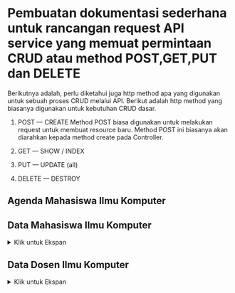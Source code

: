 # **Pembuatan dokumentasi sederhana untuk rancangan request API service yang memuat permintaan CRUD atau method POST,GET,PUT dan DELETE**

Berikutnya adalah, perlu diketahui juga http method apa yang digunakan untuk sebuah proses CRUD melalui API. Berikut adalah http method yang biasanya digunakan untuk kebutuhan CRUD dasar.
1. POST — CREATE
   Method POST biasa digunakan untuk melakukan request untuk membuat resource baru. Method POST ini biasanya akan diarahkan kepada method create pada Controller.
2. GET — SHOW / INDEX  

3. PUT — UPDATE (all)
 
4. DELETE — DESTROY
 

## Agenda Mahasiswa Ilmu Komputer

## Data Mahasiswa Ilmu Komputer
<details>
<summary> Klik untuk Ekspan </summary>

### Create Mahasiswa
<table>
<tr>
    <td> <b>URL</b> </td>
    <td> {{baseURL}}/api/v1/mahasiswa </td>
</tr>
<tr>
    <td> <b>Method</b> </td>
    <td> POST </td>
</tr>
<tr>
    <td> <b>Header</b> </td>
    <td> Authorization : Bearer Token  </td>
</tr>    
<tr>
<td> <b>Body</b> </td>
<td>

``` json
{
    "nama" : "Rusdi Abdul Gani",
    "alamat" : "Bogor",
    "hoby" : "Musik"
}    
```
</td>
</tr>
<tr>
<td> <b>Respon Success</b> </td>
<td>

``` json
{
    "code" : 201,
    "message" : "Data Mahasiswa berhasil diinput",
    "data" : {
        "nim" : 2001,
        "nama" : "Rusdi Abdul Gani",
        "alamat" : "Bogor",
        "hoby" : "Musik"
    } 
}    
```

</td>
</tr>
<tr>
<td> <b>Respon Conflict</b> </td>
<td>

``` json
{
    "code" : 409,
    "message" : "Nama Mahasiswa telah digunakan",
    "data" : {
        "value" : "Rusdi Abdul Gani",
        "property" : "nama",
        "location" : "body"
    } 
}    
```

</td>
</tr>
</table>

### Read Mahasiswa By nim
<table>
<tr>
    <td> <b>URL</b> </td>
    <td> {{baseURL}}/api/v1/mahasiswa </td>
</tr>
<tr>
    <td> <b>Example</b> </td>
    <td> {{baseURL}}/api/v1/mahasiswa?nim=2001 </td>
</tr>
<tr>
    <td> <b>Method</b> </td>
    <td> GET </td>
</tr>
<tr>
    <td> <b>Header</b> </td>
    <td> Authorization : Bearer Token  </td>
</tr>
<tr>
<td> <b>Query</b> </td>
<td> nim=2001 </td>
</tr>
<tr>
<td> <b>Respon Success</b> </td>
<td>

``` json
{
    "code" : 200,
    "message" : "Sukses",
    "data" : {
        "nim" : 2001,
        "nama" : "Rusdi Abdul Gani",
        "nim" : "20.1.1",
        "alamat" : "Bogor",
        "hoby" : "Musik"
    } 
}    
```

</td>
</tr>
<tr>
<td> <b>Respon Not Found</b> </td>
<td>

``` json
{
    "code" : 404,
    "message" : "NIM Mahasiswa tidak ditemukan",
    "data" : {
        "value" : 2001,
        "property" : "nim",
        "location" : "query"
    } 
}    
```

</td>
</tr>
</table>

### Read Mahasiswa All
<table>
<tr>
    <td> <b>URL</b> </td>
    <td> {{baseURL}}/api/v1/mahasiswa </td>
</tr>
<tr>
    <td> <b>Method</b> </td>
    <td> GET </td>
</tr>
<tr>
    <td> <b>Header</b> </td>
    <td> Authorization : Bearer Token  </td>
</tr>
<tr>
<td> <b>Respon Success</b> </td>
<td>

``` json
{
    "code" : 200,
    "message" : "Sukses",
    "data" : [
        {
            "nim" : 2001,
            "nama" : "Rusdi Abdul Gani",
            "alamat" : "Bogor",
            "hoby" : "Musik"
        },
        {
            "nim" : 2002,
            "nama" : "Risa",
            "alamat" : "Bogor",
            "hoby" : "Game"
        },
        {
            "nim" : 2003,
            "nama" : "Jafar Sodik",
            "alamat" : "Tajur",
            "hoby" : "Membaca"
        },
        {
            "nim" : 2004,
            "nama" : "Fajar HKM",
            "alamat" : "Cisarua",
            "hoby" : "Olahraga"
        },
        {
            "nim" : 2005,
            "nama" : "M. Fikri",
            "alamat" : "Gadog",
            "hoby" : "Game"
        }
    ]
}    
```

</td>
</tr>
</table>

### Update Mahasiswa
<table>
<tr>
    <td> <b>URL</b> </td>
    <td> {{baseURL}}/api/v1/mahasiswa </td>
</tr>
<tr>
    <td> <b>Method</b> </td>
    <td> PUT </td>
</tr>
<tr>
    <td> <b>Header</b> </td>
    <td> Authorization : Bearer Token  </td>
</tr>
<tr>
<td> <b>Body</b> </td>
<td>

``` json
{
    "nim" : 2001,
    "nama" : "Rusdi Abdul Gani",
    "alamat" : "Ciberem",
    "hoby" : "Coding"
}    
```

</td>
</tr>
<tr>
<td> <b>Respon Success</b> </td>
<td>

``` json
{
    "code" : 201,
    "message" : "Data Mahasiswa berhasil diubah",
    "data" : {
        "nim" : 2001,
        "nama" : "Rusdi Abdul Gani",
        "alamat" : "Ciberem",
        "hoby" : "coding"
    } 
}    
```

</td>
</tr>
<tr>
<td> <b>Respon Conflict</b> </td>
<td>

``` json
{
    "code" : 409,
    "message" : "Alamat Mahasiswa telah digunakan",
    "data" : {
        "value" : "Ciberem",
        "property" : "alamat",
        "location" : "body"
    } 
}    
```

</td>
</tr>
<tr>
<td> <b>Respon Not Found</b> </td>
<td>

``` json
{
    "code" : 404,
    "message" : "NIM Mahasiswa tidak ditemukan",
    "data" : {
        "value" : 2001,
        "property" : "nim",
        "location" : "body"
    } 
}    
```

</td>
</tr>
</table>

### Delete Mahasiswa
<table>
<tr>
    <td> <b>URL</b> </td>
    <td> {{baseURL}}/api/v1/mahasiswa </td>
</tr>
<tr>
    <td> <b>Example</b> </td>
    <td> {{baseURL}}/api/v1/mahasiswa?nim=2001 </td>
</tr>
<tr>
    <td> <b>Method</b> </td>
    <td> DELETE </td>
</tr>
<tr>
    <td> <b>Header</b> </td>
    <td> Authorization : Bearer Token  </td>
</tr>
<tr>
<td> <b>Query</b> </td>
<td> nim=2001 </td>
</tr>
<tr>
<td> <b>Respon Success</b> </td>
<td>

``` json
{
    "code" : 200,
    "message" : "Sukses dihapus",
    "data" : {
        "nim" : 2001,
        "nama" : "Rusdi Abdul Gani",
        "alamat" : "Ciberem",
        "hoby" : "Coding"
    }
}    
```

</td>
</tr>
<tr>
<td> <b>Respon Not Found</b> </td>
<td>

``` json
{
    "code" : 404,
    "message" : "NIM Mahasiswa tidak ditemukan",
    "data" : {
        "value" : 2001,
        "property" : "nim",
        "location" : "query"
    } 
}    
```

</td>
</tr>
</table>
</details>

## Data Dosen Ilmu Komputer
<details>
<summary> Klik untuk Ekspan </summary>

### Create Dosen
<table>
<tr>
    <td> <b>URL</b> </td>
    <td> {{baseURL}}/api/v1/dosen </td>
</tr>
<tr>
    <td> <b>Method</b> </td>
    <td> POST </td>
</tr>
<tr>
    <td> <b>Header</b> </td>
    <td> Authorization : Bearer Token  </td>
</tr>
<tr>
<td> <b>Body</b> </td>
<td>

``` json
{
    "nama" : "Uus Firdaus",
    "alamat" : "Gadog",
    "mapel" : "Basisdata, Struktur Data",
    "kelas" : "Pagi, Sore"
}    
```

</td>
</tr>
<tr>
<td> <b>Respon Success</b> </td>
<td>

``` json
{
    "code" : 201,
    "message" : "Data Dosen Berhasil diinput",
    "data" : {
        "nid" : 0010201,
        "nama" : "Uus Firdaus",
        "alamat" : "Gadog",
        "mapel" : "Basisdata, Struktur Data",
        "kelas" : "Pagi, Sore"
    } 
}    
```

</td>
</tr>
<tr>
<td> <b>Respon Conflict</b> </td>
<td>

``` json
{
    "code" : 409,
    "message" : "Nama Dosen Telah digunakan",
    "data" : {
        "value" : "Uus Firdaus",
        "property" : "nama",
        "location" : "body"
    } 
}    
```
    
</td>
</tr>
</table>

### Read Dosen By nid
<table>
<tr>
    <td> <b>URL</b> </td>
    <td> {{baseURL}}/api/v1/dosen </td>
</tr>
<tr>
    <td> <b>Example</b> </td>
    <td> {{baseURL}}/api/v1/dosen?nid=0010201 </td>
</tr>
<tr>
    <td> <b>Method</b> </td>
    <td> GET </td>
</tr>
<tr>
    <td> <b>Header</b> </td>
    <td> Authorization : Bearer Token  </td>
</tr>
<tr>
<td> <b>Query</b> </td>
<td> nid=0010201 </td>
</tr>
<tr>
<td> <b>Respon Success</b> </td>
<td>

``` json
{
    "code" : 200,
    "message" : "Sukses",
    "data" : {
        "nid" : 0010201,
        "nama" : "Uus Firdaus",
        "alamat" : "Gadog",
        "mapel" : "Basisdata, Struktur Data",
        "kelas" : "Pagi, Sore"
    } 
}    
```

</td>
</tr>
<tr>
<td> <b>Respon Not Found</b> </td>
<td>

``` json
{
    "code" : 404,
    "message" : "NID Dosen tidak ditemukan",
    "data" : {
        "value" : 0010201,
        "property" : "nid",
        "location" : "query"
    } 
}    
```

</td>
</tr>
</table>


### Read Dosen All
<table>
<tr>
    <td> <b>URL</b> </td>
    <td> {{baseURL}}/api/v1/dosen </td>
</tr>
<tr>
    <td> <b>Method</b> </td>
    <td> GET </td>
</tr>
<tr>
    <td> <b>Header</b> </td>
    <td> Authorization : Bearer Token  </td>
</tr>
<tr>
<td> <b>Respon Success</b> </td>
<td>

``` json
{
    "code" : 200,
    "message" : "Sukses",
    "data" : 
        {
            "nid" : 0010201,
            "nama" : "Uus Firdaus",
            "alamat" : "Gadog",
            "mapel" : "Basisdata, Struktur Data",
            "kelas" : "Pagi, Sore"
        },
        {
            "nid" : 0010202,
            "nama" : "Hilmy Aliy Andra Putra",
            "alamat" : "Ciapus",
            "mapel" : "Matematika, Aljabar Linear",
            "kelas" : "Pagi, Sore"
        },
        {
            "nid" : 0010203,
            "nama" : "Mash'um Abdul Jabbar",
            "alamat" : "Megamendung",
            "mapel" : "OOP, PBW",
            "kelas" : "Pagi, Sore"
        }
    
}    
```

</td>
</tr>
</table>

### Update Dosen
<table>
<tr>
    <td> <b>URL</b> </td>
    <td> {{baseURL}}/api/v1/dosen </td>
</tr>
<tr>
    <td> <b>Method</b> </td>
    <td> PUT </td>
</tr>
<tr>
    <td> <b>Header</b> </td>
    <td> Authorization : Bearer Token  </td>
</tr>
<tr>
<td> <b>Body</b> </td>
<td>

``` json
{
    "nid" : 0010203,
    "nama" : "Mash'um Abdul Jabbar, M.T.I",
    "alamat" : "Megamendung",
    "mapel" : "OOP, PBW",
    "kelas" : "Pagi, Sore"
}    
```

</td>
</tr>
<tr>
<td> <b>Respon Success</b> </td>
<td>

``` json
{
    "code" : 201,
    "message" : "Data Dosen Berhasil diubah",
    "data" : {
        "nid" : 0010203,
        "nama" : "Mash'um Abdul Jabbar, M.T.I",
        "alamat" : "Megamendung",
        "mapel" : "OOP, PBW",
        "kelas" : "Pagi, Sore"
    } 
}    
```

</td>
</tr>
<tr>
<td> <b>Respon Conflict</b> </td>
<td>

``` json
{
    "code" : 409,
    "message" : "Nama Dosen Telah digunakan",
    "data" : {
        "value" : "Mash'um Abdul Jabbar, M.T.I",
        "property" : "nama",
        "location" : "body"
    } 
}    
```

</td>
</tr>
<tr>
<td> <b>Respon Not Found</b> </td>
<td>

``` json
{
    "code" : 404,
    "message" : "NID Dosen tidak ditemukan",
    "data" : {
        "value" : 0010203,
        "property" : "nid",
        "location" : "body"
    } 
}    
```

</td>
</tr>
</table>

### Delete Dosen
<table>
<tr>
    <td> <b>URL</b> </td>
    <td> {{baseURL}}/api/v1/dosen </td>
</tr>
<tr>
    <td> <b>Example</b> </td>
    <td> {{baseURL}}/api/v1/dosen?nid=0010201 </td>
</tr>
<tr>
    <td> <b>Method</b> </td>
    <td> DELETE </td>
</tr>
<tr>
    <td> <b>Header</b> </td>
    <td> Authorization : Bearer Token  </td>
</tr>
<tr>
<td> <b>Query</b> </td>
<td> nid=0010201 </td>
</tr>
<tr>
<td> <b>Respon Success</b> </td>
<td>

``` json
{
    "code" : 200,
    "message" : "Sukses dihapus",
    "data" : {
        "nid" : 0010201,
        "nama" : "Uus Firdaus",
        "alamat" : "Gadog",
        "mapel" : "Basisdata, Struktur Data",
        "kelas" : "Pagi, Sore"
    } 
}    
```

</td>
</tr>
<tr>
<td> <b>Respon Not Found</b> </td>
<td>

``` json
{
    "code" : 404,
    "message" : "NID Dosen tidak ditemukan",
    "data" : {
        "value" : 0010201,
        "property" : "nid",
        "location" : "query"
    } 
}    
```

</td>
</tr>
</table>
</details>
